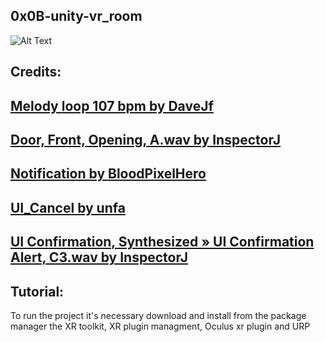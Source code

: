 ## 0x0B-unity-vr_room

![Alt Text](https://c.tenor.com/wIEwdVqiQegAAAAC/escape-room-hidden-door.gif)

## Credits:

## [Melody loop 107 bpm by DaveJf](https://freesound.org/people/DaveJf/sounds/623616/)
## [Door, Front, Opening, A.wav by InspectorJ](https://freesound.org/people/InspectorJ/sounds/431117/)

## [Notification by BloodPixelHero](https://freesound.org/people/BloodPixelHero/sounds/628249/)

## [UI_Cancel by unfa](https://freesound.org/people/unfa/sounds/565133/)

## [UI Confirmation, Synthesized » UI Confirmation Alert, C3.wav by InspectorJ](https://freesound.org/people/InspectorJ/sounds/403017/)

## Tutorial:

To run the project it's necessary download and install from the package manager the XR toolkit, XR plugin managment, Oculus xr plugin and URP
